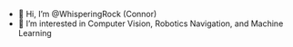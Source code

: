 - 👋 Hi, I’m @WhisperingRock (Connor)
- 👀 I’m interested in Computer Vision, Robotics Navigation, and Machine Learning

<!---
WhisperingRock/WhisperingRock is a ✨ special ✨ repository because its `README.md` (this file) appears on your GitHub profile.
You can click the Preview link to take a look at your changes.
--->
